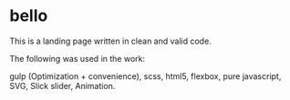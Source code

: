 # bello 

This is a landing page written in clean and valid code.

The following was used in the work:

gulp (Optimization + convenience),
scss,
html5,
flexbox,
pure javascript,
SVG,
Slick slider,
Animation.
